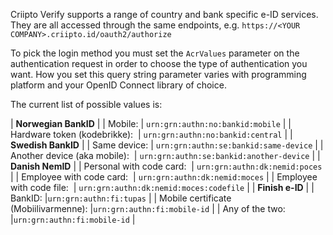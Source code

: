 
Criipto Verify supports a range of country and bank specific e-ID services. They are all accessed through the same endpoints, e.g. `https://<YOUR COMPANY>.criipto.id/oauth2/authorize`

To pick the login method you must set the `AcrValues` parameter on the authentication request in order to choose the type of authentication you want. How you set this query string parameter varies with programming platform and your OpenID Connect library of choice.

The current list of possible values is:

| **Norwegian BankID** |
| Mobile:                                    | `urn:grn:authn:no:bankid:mobile` |
| Hardware token (kodebrikke):&nbsp;         | `urn:grn:authn:no:bankid:central` | 
| **Swedish BankID** |
| Same device:                               | `urn:grn:authn:se:bankid:same-device` | 
| Another device (aka mobile):&nbsp;         | `urn:grn:authn:se:bankid:another-device` | 
| **Danish NemID** |
| Personal with code card:&nbsp;             | `urn:grn:authn:dk:nemid:poces` | 
| Employee with code card:&nbsp;             | `urn:grn:authn:dk:nemid:moces` | 
| Employee with code file:&nbsp;             | `urn:grn:authn:dk:nemid:moces:codefile` | 
| **Finish e-ID** |
| BankID:                                    |`urn:grn:authn:fi:tupas` | 
| Mobile certificate (Mobiilivarmenne):&nbsp;|`urn:grn:authn:fi:mobile-id` | 
| Any of the two:                            |`urn:grn:authn:fi:mobile-id` | 
&nbsp;
